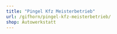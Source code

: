 ```yaml
---
title: "Pingel Kfz Meisterbetrieb"
url: /gifhorn/pingel-kfz-meisterbetrieb/
shop: Autowerkstatt
---
```

